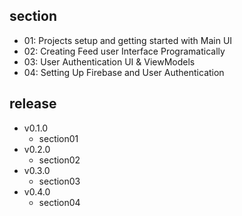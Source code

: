 ## section

- 01: Projects setup and getting started with Main UI
- 02: Creating Feed user Interface Programatically
- 03: User Authentication UI & ViewModels
- 04: Setting Up Firebase and User Authentication

## release

- v0.1.0
  - section01
- v0.2.0
  - section02
- v0.3.0
  - section03
- v0.4.0
  - section04
